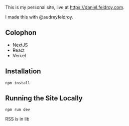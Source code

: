 This is my personal site, live at https://daniel.feldroy.com.

I made this with @audreyfeldroy.

## Colophon

- NextJS
- React
- Vercel

## Installation

```
npm install
```

## Running the Site Locally

```
npm run dev
```

RSS is in lib